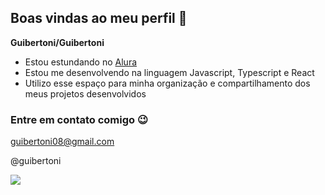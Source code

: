## Boas vindas ao meu perfil 👋

**Guibertoni/Guibertoni**

- Estou estundando no [Alura](https://www.alura.com.br)
- Estou me desenvolvendo na linguagem Javascript, Typescript e React
- Utilizo esse espaço para minha organização e compartilhamento dos meus projetos desenvolvidos

### Entre em contato comigo 😉

guibertoni08@gmail.com

@guibertoni

![](https://media1.tenor.com/m/8PEdml-BvCsAAAAd/cancelo-fcbarcelona.gif)
